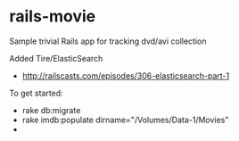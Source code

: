 rails-movie
===========

Sample trivial Rails app for tracking dvd/avi collection

Added Tire/ElasticSearch
 * http://railscasts.com/episodes/306-elasticsearch-part-1

To get started:
 * rake db:migrate
 * rake imdb:populate dirname="/Volumes/Data-1/Movies"
 * 